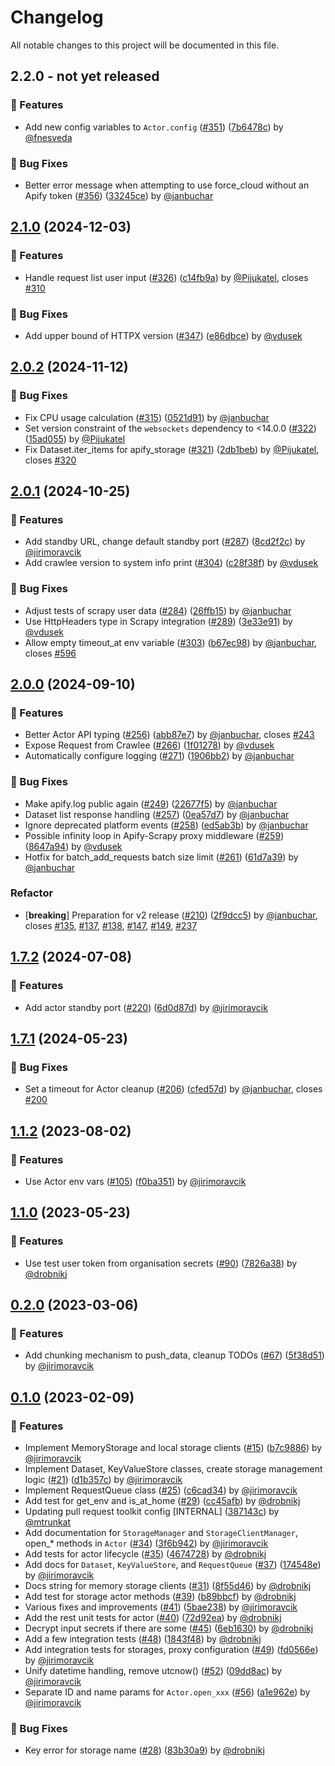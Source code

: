 # Changelog

All notable changes to this project will be documented in this file.

<!-- git-cliff-unreleased-start -->
## 2.2.0 - **not yet released**

### 🚀 Features

- Add new config variables to `Actor.config` ([#351](https://github.com/apify/apify-sdk-python/pull/351)) ([7b6478c](https://github.com/apify/apify-sdk-python/commit/7b6478c3fc239b454f733fbd98348dab7b3a1766)) by [@fnesveda](https://github.com/fnesveda)

### 🐛 Bug Fixes

- Better error message when attempting to use force_cloud without an Apify token ([#356](https://github.com/apify/apify-sdk-python/pull/356)) ([33245ce](https://github.com/apify/apify-sdk-python/commit/33245ceddb1fa0ed39548181fb57fb3e6b98f954)) by [@janbuchar](https://github.com/janbuchar)


<!-- git-cliff-unreleased-end -->
## [2.1.0](https://github.com/apify/apify-sdk-python/releases/tag/v2.1.0) (2024-12-03)

### 🚀 Features

- Handle request list user input ([#326](https://github.com/apify/apify-sdk-python/pull/326)) ([c14fb9a](https://github.com/apify/apify-sdk-python/commit/c14fb9a9527c8b699e32ed49d39ce0a69447f87c)) by [@Pijukatel](https://github.com/Pijukatel), closes [#310](https://github.com/apify/apify-sdk-python/issues/310)

### 🐛 Bug Fixes

- Add upper bound of HTTPX version ([#347](https://github.com/apify/apify-sdk-python/pull/347)) ([e86dbce](https://github.com/apify/apify-sdk-python/commit/e86dbce69f6978cf2c15910213655e5d80f62a23)) by [@vdusek](https://github.com/vdusek)


## [2.0.2](https://github.com/apify/apify-sdk-python/releases/tag/v2.0.2) (2024-11-12)

### 🐛 Bug Fixes

- Fix CPU usage calculation ([#315](https://github.com/apify/apify-sdk-python/pull/315)) ([0521d91](https://github.com/apify/apify-sdk-python/commit/0521d911afbb8029ad29949f69c4f19166a01fc0)) by [@janbuchar](https://github.com/janbuchar)
- Set version constraint of the `websockets` dependency to &lt;14.0.0 ([#322](https://github.com/apify/apify-sdk-python/pull/322)) ([15ad055](https://github.com/apify/apify-sdk-python/commit/15ad0550e7a5508adff3eb35511248c611a0f595)) by [@Pijukatel](https://github.com/Pijukatel)
- Fix Dataset.iter_items for apify_storage ([#321](https://github.com/apify/apify-sdk-python/pull/321)) ([2db1beb](https://github.com/apify/apify-sdk-python/commit/2db1beb2d56a7e7954cd76023d1273c7546d7cbf)) by [@Pijukatel](https://github.com/Pijukatel), closes [#320](https://github.com/apify/apify-sdk-python/issues/320)


## [2.0.1](https://github.com/apify/apify-sdk-python/releases/tag/v2.0.1) (2024-10-25)

### 🚀 Features

- Add standby URL, change default standby port ([#287](https://github.com/apify/apify-sdk-python/pull/287)) ([8cd2f2c](https://github.com/apify/apify-sdk-python/commit/8cd2f2cb9d1191dbc93bf1b8a2d70189881c64ad)) by [@jirimoravcik](https://github.com/jirimoravcik)
- Add crawlee version to system info print ([#304](https://github.com/apify/apify-sdk-python/pull/304)) ([c28f38f](https://github.com/apify/apify-sdk-python/commit/c28f38f4e205515e1b5d1ce97a2072be3a09d338)) by [@vdusek](https://github.com/vdusek)

### 🐛 Bug Fixes

- Adjust tests of scrapy user data ([#284](https://github.com/apify/apify-sdk-python/pull/284)) ([26ffb15](https://github.com/apify/apify-sdk-python/commit/26ffb15797effcfad1a25c840dd3d17663e26ea3)) by [@janbuchar](https://github.com/janbuchar)
- Use HttpHeaders type in Scrapy integration ([#289](https://github.com/apify/apify-sdk-python/pull/289)) ([3e33e91](https://github.com/apify/apify-sdk-python/commit/3e33e9147bfd60554b9da41b032c0451f91ba27b)) by [@vdusek](https://github.com/vdusek)
- Allow empty timeout_at env variable ([#303](https://github.com/apify/apify-sdk-python/pull/303)) ([b67ec98](https://github.com/apify/apify-sdk-python/commit/b67ec989dfcc21756cc976c52edc25735a3f0501)) by [@janbuchar](https://github.com/janbuchar), closes [#596](https://github.com/apify/apify-sdk-python/issues/596)


## [2.0.0](https://github.com/apify/apify-sdk-python/releases/tag/v2.0.0) (2024-09-10)

### 🚀 Features

- Better Actor API typing ([#256](https://github.com/apify/apify-sdk-python/pull/256)) ([abb87e7](https://github.com/apify/apify-sdk-python/commit/abb87e7f3c272f88a9a76292d8394fe93b98428a)) by [@janbuchar](https://github.com/janbuchar), closes [#243](https://github.com/apify/apify-sdk-python/issues/243)
- Expose Request from Crawlee ([#266](https://github.com/apify/apify-sdk-python/pull/266)) ([1f01278](https://github.com/apify/apify-sdk-python/commit/1f01278c77f261500bc74efd700c0583ac45fd82)) by [@vdusek](https://github.com/vdusek)
- Automatically configure logging ([#271](https://github.com/apify/apify-sdk-python/pull/271)) ([1906bb2](https://github.com/apify/apify-sdk-python/commit/1906bb216b8a3f1c2ad740c551ee019c2ba0696f)) by [@janbuchar](https://github.com/janbuchar)

### 🐛 Bug Fixes

- Make apify.log public again ([#249](https://github.com/apify/apify-sdk-python/pull/249)) ([22677f5](https://github.com/apify/apify-sdk-python/commit/22677f57b2aff6c9bddbee305e5a62e39bbf5915)) by [@janbuchar](https://github.com/janbuchar)
- Dataset list response handling ([#257](https://github.com/apify/apify-sdk-python/pull/257)) ([0ea57d7](https://github.com/apify/apify-sdk-python/commit/0ea57d7c4788bff31f215c447c1881e56d6508bb)) by [@janbuchar](https://github.com/janbuchar)
- Ignore deprecated platform events ([#258](https://github.com/apify/apify-sdk-python/pull/258)) ([ed5ab3b](https://github.com/apify/apify-sdk-python/commit/ed5ab3b80c851a817aa87806c39cd8ef3e86fde5)) by [@janbuchar](https://github.com/janbuchar)
- Possible infinity loop in Apify-Scrapy proxy middleware ([#259](https://github.com/apify/apify-sdk-python/pull/259)) ([8647a94](https://github.com/apify/apify-sdk-python/commit/8647a94289423528f2940d9f7174f81682fbb407)) by [@vdusek](https://github.com/vdusek)
- Hotfix for batch_add_requests batch size limit ([#261](https://github.com/apify/apify-sdk-python/pull/261)) ([61d7a39](https://github.com/apify/apify-sdk-python/commit/61d7a392d182a752c91193170dca351f4cb0fbf3)) by [@janbuchar](https://github.com/janbuchar)

### Refactor

- [**breaking**] Preparation for v2 release ([#210](https://github.com/apify/apify-sdk-python/pull/210)) ([2f9dcc5](https://github.com/apify/apify-sdk-python/commit/2f9dcc559414f31e3f4fc87e72417a36494b9c84)) by [@janbuchar](https://github.com/janbuchar), closes [#135](https://github.com/apify/apify-sdk-python/issues/135), [#137](https://github.com/apify/apify-sdk-python/issues/137), [#138](https://github.com/apify/apify-sdk-python/issues/138), [#147](https://github.com/apify/apify-sdk-python/issues/147), [#149](https://github.com/apify/apify-sdk-python/issues/149), [#237](https://github.com/apify/apify-sdk-python/issues/237)


## [1.7.2](https://github.com/apify/apify-sdk-python/releases/tag/v1.7.2) (2024-07-08)

### 🚀 Features

- Add actor standby port ([#220](https://github.com/apify/apify-sdk-python/pull/220)) ([6d0d87d](https://github.com/apify/apify-sdk-python/commit/6d0d87dcaedaf42d8eeb7d23c56f6b102434cbcb)) by [@jirimoravcik](https://github.com/jirimoravcik)


## [1.7.1](https://github.com/apify/apify-sdk-python/releases/tag/v1.7.1) (2024-05-23)

### 🐛 Bug Fixes

- Set a timeout for Actor cleanup ([#206](https://github.com/apify/apify-sdk-python/pull/206)) ([cfed57d](https://github.com/apify/apify-sdk-python/commit/cfed57d6cff4fd15fe4b25578573190d53b9942c)) by [@janbuchar](https://github.com/janbuchar), closes [#200](https://github.com/apify/apify-sdk-python/issues/200)


## [1.1.2](https://github.com/apify/apify-sdk-python/releases/tag/v1.1.2) (2023-08-02)

### 🚀 Features

- Use Actor env vars ([#105](https://github.com/apify/apify-sdk-python/pull/105)) ([f0ba351](https://github.com/apify/apify-sdk-python/commit/f0ba35103eb9efbf39ea394d390430c849bf127c)) by [@jirimoravcik](https://github.com/jirimoravcik)


## [1.1.0](https://github.com/apify/apify-sdk-python/releases/tag/v1.1.0) (2023-05-23)

### 🚀 Features

- Use test user token from organisation secrets ([#90](https://github.com/apify/apify-sdk-python/pull/90)) ([7826a38](https://github.com/apify/apify-sdk-python/commit/7826a382d7a3c0a1531b3a7bb73369e2801e6fa0)) by [@drobnikj](https://github.com/drobnikj)


## [0.2.0](https://github.com/apify/apify-sdk-python/releases/tag/v0.2.0) (2023-03-06)

### 🚀 Features

- Add chunking mechanism to push_data, cleanup TODOs ([#67](https://github.com/apify/apify-sdk-python/pull/67)) ([5f38d51](https://github.com/apify/apify-sdk-python/commit/5f38d51a57912071439ac88405311d2cb7044190)) by [@jirimoravcik](https://github.com/jirimoravcik)


## [0.1.0](https://github.com/apify/apify-sdk-python/releases/tag/v0.1.0) (2023-02-09)

### 🚀 Features

- Implement MemoryStorage and local storage clients ([#15](https://github.com/apify/apify-sdk-python/pull/15)) ([b7c9886](https://github.com/apify/apify-sdk-python/commit/b7c98869bdc749feadc7b5a0d105fce041506011)) by [@jirimoravcik](https://github.com/jirimoravcik)
- Implement Dataset, KeyValueStore classes, create storage management logic ([#21](https://github.com/apify/apify-sdk-python/pull/21)) ([d1b357c](https://github.com/apify/apify-sdk-python/commit/d1b357cd02f7357137fd9413b105a8ac48b1796b)) by [@jirimoravcik](https://github.com/jirimoravcik)
- Implement RequestQueue class ([#25](https://github.com/apify/apify-sdk-python/pull/25)) ([c6cad34](https://github.com/apify/apify-sdk-python/commit/c6cad3442d1a9a37c3eb3991cf45daed03e74ff5)) by [@jirimoravcik](https://github.com/jirimoravcik)
- Add test for get_env and is_at_home ([#29](https://github.com/apify/apify-sdk-python/pull/29)) ([cc45afb](https://github.com/apify/apify-sdk-python/commit/cc45afbf848db3626054c599cb3a5a2972a48748)) by [@drobnikj](https://github.com/drobnikj)
- Updating pull request toolkit config [INTERNAL] ([387143c](https://github.com/apify/apify-sdk-python/commit/387143ccf2c32a99c95e9931e5649e558d35daeb)) by [@mtrunkat](https://github.com/mtrunkat)
- Add documentation for `StorageManager` and `StorageClientManager`, open_* methods in `Actor` ([#34](https://github.com/apify/apify-sdk-python/pull/34)) ([3f6b942](https://github.com/apify/apify-sdk-python/commit/3f6b9426dc03fea40d80af2e4c8f04ecf2620e8a)) by [@jirimoravcik](https://github.com/jirimoravcik)
- Add tests for actor lifecycle ([#35](https://github.com/apify/apify-sdk-python/pull/35)) ([4674728](https://github.com/apify/apify-sdk-python/commit/4674728905be5076283ff3795332866e8bef6ee8)) by [@drobnikj](https://github.com/drobnikj)
- Add docs for `Dataset`, `KeyValueStore`, and `RequestQueue` ([#37](https://github.com/apify/apify-sdk-python/pull/37)) ([174548e](https://github.com/apify/apify-sdk-python/commit/174548e952b47ee519d1a05c0821a2c42c2fddf6)) by [@jirimoravcik](https://github.com/jirimoravcik)
- Docs string for memory storage clients ([#31](https://github.com/apify/apify-sdk-python/pull/31)) ([8f55d46](https://github.com/apify/apify-sdk-python/commit/8f55d463394307b004193efc43b67b44d030f6de)) by [@drobnikj](https://github.com/drobnikj)
- Add test for storage actor methods ([#39](https://github.com/apify/apify-sdk-python/pull/39)) ([b89bbcf](https://github.com/apify/apify-sdk-python/commit/b89bbcfdcae4f436a68e92f1f60628aea1036dde)) by [@drobnikj](https://github.com/drobnikj)
- Various fixes and improvements ([#41](https://github.com/apify/apify-sdk-python/pull/41)) ([5bae238](https://github.com/apify/apify-sdk-python/commit/5bae238821b3b63c73d0cbadf4b478511cb045d2)) by [@jirimoravcik](https://github.com/jirimoravcik)
- Add the rest unit tests for actor ([#40](https://github.com/apify/apify-sdk-python/pull/40)) ([72d92ea](https://github.com/apify/apify-sdk-python/commit/72d92ea080670ceecc234c149058d2ebe763e3a8)) by [@drobnikj](https://github.com/drobnikj)
- Decrypt input secrets if there are some ([#45](https://github.com/apify/apify-sdk-python/pull/45)) ([6eb1630](https://github.com/apify/apify-sdk-python/commit/6eb163077341218a3f9dcf566986d7464f6ab09e)) by [@drobnikj](https://github.com/drobnikj)
- Add a few integration tests ([#48](https://github.com/apify/apify-sdk-python/pull/48)) ([1843f48](https://github.com/apify/apify-sdk-python/commit/1843f48845e724e1c2682b8d09a6b5c48c57d9ec)) by [@drobnikj](https://github.com/drobnikj)
- Add integration tests for storages, proxy configuration ([#49](https://github.com/apify/apify-sdk-python/pull/49)) ([fd0566e](https://github.com/apify/apify-sdk-python/commit/fd0566ed3b8c85c7884f8bba3cf7394215fabed0)) by [@jirimoravcik](https://github.com/jirimoravcik)
- Unify datetime handling, remove utcnow() ([#52](https://github.com/apify/apify-sdk-python/pull/52)) ([09dd8ac](https://github.com/apify/apify-sdk-python/commit/09dd8ac9dc26afee777f497ed1d2733af1eef848)) by [@jirimoravcik](https://github.com/jirimoravcik)
- Separate ID and name params for `Actor.open_xxx` ([#56](https://github.com/apify/apify-sdk-python/pull/56)) ([a1e962e](https://github.com/apify/apify-sdk-python/commit/a1e962ebe74384baabb96fdbb4f0e0ed2f92e454)) by [@jirimoravcik](https://github.com/jirimoravcik)

### 🐛 Bug Fixes

- Key error for storage name ([#28](https://github.com/apify/apify-sdk-python/pull/28)) ([83b30a9](https://github.com/apify/apify-sdk-python/commit/83b30a90df4d3b173302f1c6006b346091fced60)) by [@drobnikj](https://github.com/drobnikj)


<!-- generated by git-cliff -->